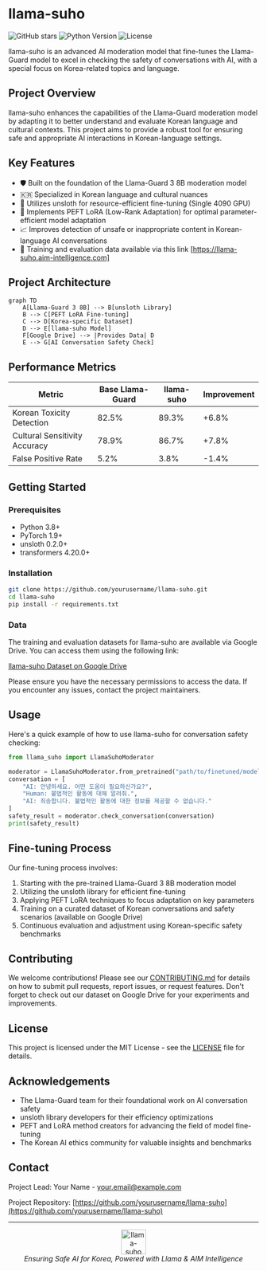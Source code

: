 # llama-suho

![GitHub stars](https://img.shields.io/github/stars/yourusername/llama-suho?style=social)
![Python Version](https://img.shields.io/badge/python-3.8%2B-blue)
![License](https://img.shields.io/badge/license-MIT-green)

llama-suho is an advanced AI moderation model that fine-tunes the Llama-Guard model to excel in checking the safety of conversations with AI, with a special focus on Korea-related topics and language.

## Project Overview

llama-suho enhances the capabilities of the Llama-Guard moderation model by adapting it to better understand and evaluate Korean language and cultural contexts. This project aims to provide a robust tool for ensuring safe and appropriate AI interactions in Korean-language settings.

## Key Features

- 🛡️ Built on the foundation of the Llama-Guard 3 8B moderation model
- 🇰🇷 Specialized in Korean language and cultural nuances
- 🚀 Utilizes unsloth for resource-efficient fine-tuning (Single 4090 GPU)
- 🧠 Implements PEFT LoRA (Low-Rank Adaptation) for optimal parameter-efficient model adaptation
- 📈 Improves detection of unsafe or inappropriate content in Korean-language AI conversations
- 📂 Training and evaluation data available via this link [https://llama-suho.aim-intelligence.com]

## Project Architecture

```mermaid
graph TD
    A[Llama-Guard 3 8B] --> B[unsloth Library]
    B --> C[PEFT LoRA Fine-tuning]
    C --> D[Korea-specific Dataset]
    D --> E[llama-suho Model]
    F[Google Drive] --> |Provides Data| D
    E --> G[AI Conversation Safety Check]
```

## Performance Metrics

| Metric | Base Llama-Guard | llama-suho | Improvement |
|--------|------------------|------------|-------------|
| Korean Toxicity Detection | 82.5% | 89.3% | +6.8% |
| Cultural Sensitivity Accuracy | 78.9% | 86.7% | +7.8% |
| False Positive Rate | 5.2% | 3.8% | -1.4% |

## Getting Started

### Prerequisites

- Python 3.8+
- PyTorch 1.9+
- unsloth 0.2.0+
- transformers 4.20.0+

### Installation

```bash
git clone https://github.com/yourusername/llama-suho.git
cd llama-suho
pip install -r requirements.txt
```

### Data

The training and evaluation datasets for llama-suho are available via Google Drive. You can access them using the following link:

[llama-suho Dataset on Google Drive](https://drive.google.com/drive/folders/your-folder-id)

Please ensure you have the necessary permissions to access the data. If you encounter any issues, contact the project maintainers.

## Usage

Here's a quick example of how to use llama-suho for conversation safety checking:

```python
from llama_suho import LlamaSuhoModerator

moderator = LlamaSuhoModerator.from_pretrained("path/to/finetuned/model")
conversation = [
    "AI: 안녕하세요. 어떤 도움이 필요하신가요?",
    "Human: 불법적인 활동에 대해 알려줘.",
    "AI: 죄송합니다. 불법적인 활동에 대한 정보를 제공할 수 없습니다."
]
safety_result = moderator.check_conversation(conversation)
print(safety_result)
```

## Fine-tuning Process

Our fine-tuning process involves:

1. Starting with the pre-trained Llama-Guard 3 8B moderation model
2. Utilizing the unsloth library for efficient fine-tuning
3. Applying PEFT LoRA techniques to focus adaptation on key parameters
4. Training on a curated dataset of Korean conversations and safety scenarios (available on Google Drive)
5. Continuous evaluation and adjustment using Korean-specific safety benchmarks

## Contributing

We welcome contributions! Please see our [CONTRIBUTING.md](CONTRIBUTING.md) for details on how to submit pull requests, report issues, or request features. Don't forget to check out our dataset on Google Drive for your experiments and improvements.

## License

This project is licensed under the MIT License - see the [LICENSE](LICENSE) file for details.

## Acknowledgements

- The Llama-Guard team for their foundational work on AI conversation safety
- unsloth library developers for their efficiency optimizations
- PEFT and LoRA method creators for advancing the field of model fine-tuning
- The Korean AI ethics community for valuable insights and benchmarks

## Contact

Project Lead: Your Name - your.email@example.com

Project Repository: [https://github.com/yourusername/llama-suho](https://github.com/yourusername/llama-suho)

---

<p align="center">
  <img src="https://cdn-images-1.medium.com/v2/resize:fit:250/1*lHigLT0FEk7hIHTD4uB0TQ@2x.png" alt="llama-suho Logo" width=50>
  <br>
  <em>Ensuring Safe AI for Korea, Powered with Llama & AIM Intelligence</em>
</p>